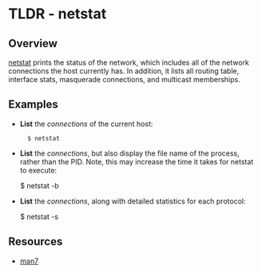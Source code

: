 TLDR - netstat
==========

Overview
--------

[netstat] prints the status of the network, which includes all of the network connections the host currently has.  In addition, it lists all routing table, interface stats, masquerade connections, and multicast memberships.

Examples
--------

- **List** the *connections* of the current host:

        $ netstat

- **List** the *connections*, but also display the file name of the process, rather than the PID.  Note, this may increase the time it takes for netstat to execute:

	$ netstat -b

- **List** the *connections*, along with detailed statistics for each protocol:

	$ netstat -s

Resources
---------

- [man7](http://man7.org/linux/man-pages/man8/netstat.8.html)

[netstat]: http://man7.org/linux/man-pages/man8/netstat.8.html

